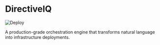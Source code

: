 # DirectiveIQ

![Deploy](https://github.com/YOUR_USER/directiveiq/actions/workflows/deploy.yml/badge.svg)

A production-grade orchestration engine that transforms natural language into infrastructure deployments.
